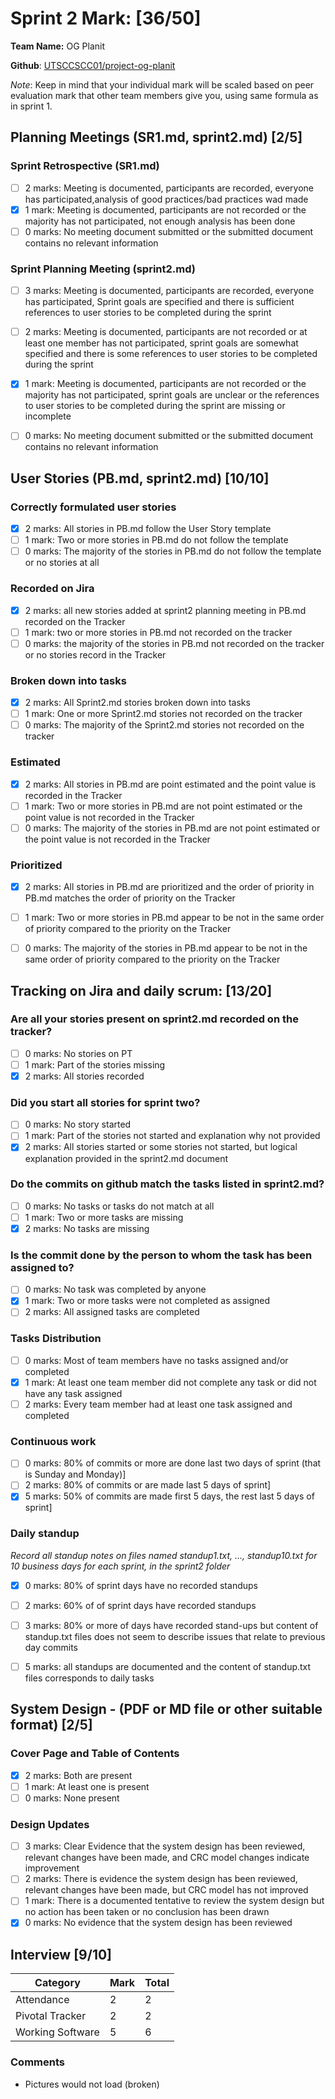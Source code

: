 # Sprint 2 Mark: [36/50]

**Team Name:** OG Planit

**Github**: [UTSCCSCC01/project-og-planit](https://github.com/UTSCCSCC01/project-og-planit)

*Note*: Keep in mind that your individual mark will be scaled based on peer evaluation mark that other team members give you, using same formula as in sprint 1.


## Planning Meetings (SR1.md, sprint2.md) [2/5]
### Sprint Retrospective (SR1.md)
- [ ] 2 marks: Meeting is documented, participants are recorded, everyone has participated,analysis of good practices/bad practices wad made
- [X] 1 mark: Meeting is documented, participants are not recorded or the majority has not participated, not enough analysis has been done
- [ ] 0 marks: No meeting document submitted or the submitted document contains no relevant information
### Sprint Planning Meeting (sprint2.md)
- [ ] 3 marks: Meeting is documented, participants are recorded, everyone has participated, Sprint goals are specified and there is sufficient references to user stories to be completed during the sprint
- [ ] 2 marks: Meeting is documented, participants are not recorded or at least one member has not participated, sprint goals are somewhat specified and there is some references to user stories to be completed during the sprint
- [X] 1 mark: Meeting is documented, participants are not recorded or the majority has not participated, sprint goals are unclear or the references to user stories to be completed during the sprint are missing or incomplete
- [ ] 0 marks: No meeting document submitted or the submitted document contains no relevant information

	
## User Stories (PB.md, sprint2.md) [10/10]
### Correctly formulated user stories 
- [X] 2 marks: All stories in PB.md follow the User Story template
- [ ] 1 mark: Two or more stories in PB.md do not follow the template
- [ ] 0 marks: The majority of the stories in PB.md do not follow the template or no stories at all 
### Recorded on Jira
- [X] 2 marks: all new stories added at sprint2 planning meeting in PB.md recorded on the Tracker
- [ ] 1 mark: two or more stories in PB.md not recorded on the tracker
- [ ] 0 marks: the majority of the stories in PB.md not recorded on the tracker or no stories record in the Tracker
### Broken down into tasks 
- [X] 2 marks: All Sprint2.md stories broken down into tasks
- [ ] 1 mark: One or more Sprint2.md stories not recorded on the tracker
- [ ] 0 marks: The majority of the Sprint2.md stories not recorded on the tracker
### Estimated
- [X] 2 marks: All stories in PB.md are point estimated and the point value is recorded in the Tracker
- [ ] 1 mark: Two or more stories in PB.md are not point estimated or the point value is not recorded in the Tracker
- [ ] 0 marks: The majority of the stories in PB.md are not point estimated or the point value is not recorded in the Tracker
### Prioritized	
- [X] 2 marks: All stories in PB.md are prioritized and the order of priority in PB.md matches the order of priority on the Tracker
- [ ] 1 mark: Two or more stories in PB.md appear to be not in the same order of priority compared to the priority on the Tracker
- [ ] 0 marks: The majority of the stories in PB.md appear to be not in the same order of priority compared to the priority on the Tracker


## Tracking on Jira and daily scrum: [13/20]
### Are all your stories present on sprint2.md recorded  on the tracker? 
- [ ] 0 marks: No stories on PT
- [ ] 1 mark: Part of the stories missing
- [X] 2 marks: All stories recorded
### Did you start all stories for sprint two? 
- [ ] 0 marks: No story started
- [ ] 1 mark: Part of the stories not started and explanation why not provided
- [X] 2 marks: All stories started or some stories not started, but logical explanation provided in the sprint2.md document
### Do the commits on github match the tasks listed in sprint2.md? 
- [ ] 0 marks: No tasks or tasks do not match at all
- [ ] 1 mark: Two or more tasks are missing
- [X] 2 marks: No tasks are missing
### Is the commit done by the person to whom the task has been assigned to? 
- [ ] 0 marks: No task was completed by anyone
- [X] 1 mark: Two or more tasks were not completed as assigned
- [ ] 2 marks: All assigned tasks are completed
### Tasks Distribution
- [ ] 0 marks: Most of team members have no tasks assigned and/or completed
- [X] 1 mark: At least one team member did not complete any task or did not have any task assigned
- [ ] 2 marks: Every team member had at least one task assigned and completed
### Continuous work
- [ ] 0 marks: 80% of commits or more are done last two days of sprint (that is Sunday and Monday)]
- [ ] 2 marks: 80% of commits or are made last 5 days of sprint]
- [X] 5 marks: 50% of commits are made first 5 days, the rest last 5 days of sprint]
### Daily standup 
*Record all standup notes on files named standup1.txt, ..., standup10.txt for 10 business days for each sprint, in the sprint2 folder*
- [X] 0 marks: 80% of sprint days have no recorded standups
- [ ] 2 marks: 60% of of sprint days have recorded standups
- [ ] 3 marks: 80% or more of days have recorded stand-ups but content of standup.txt files does not seem to describe issues that relate to previous day commits
- [ ] 5 marks: all standups are documented and the content of standup.txt files corresponds to daily tasks


## System Design - (PDF or MD file or other suitable format) [2/5]
### Cover Page and Table of Contents 
- [X] 2 marks: Both are present
- [ ] 1 mark: At least one is present
- [ ] 0 marks: None present
### Design Updates
- [ ] 3 marks: Clear Evidence that the system design has been reviewed, relevant changes have been made, and CRC model changes indicate improvement
- [ ] 2 marks: There is evidence the system design has been reviewed, relevant changes have been made, but CRC model has not improved
- [ ] 1 mark: There is a documented tentative to review the system design but no action has been taken or no conclusion has been drawn
- [X] 0 marks: No evidence that the system design has been reviewed

## Interview [9/10]
| Category         | Mark | Total |
| ---------------- | ---- | ----- |
| Attendance       | 2    | 2     |
| Pivotal Tracker  | 2    | 2     |
| Working Software | 5    | 6     |
### Comments
- Pictures would not load (broken)